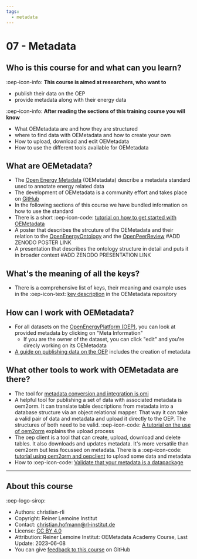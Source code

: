 ```yaml
---
tags:
  - metadata
---
```


# 07 - Metadata

## Who is this course for and what can you learn?

:oep-icon-info: **This course is aimed at researchers, who want to**

- publish their data on the OEP
- provide metadata along with their energy data

:oep-icon-info: **After reading the sections of this training course you will know**

- What OEMetadata are and how they are structured
- where to find data with OEMetadata and how to create your own
- How to upload, download and edit OEMetadata
- How to use the different tools available for OEMetadata

## What are OEMetadata?

- The [Open Energy Metadata](https://github.com/OpenEnergyPlatform/oemetadata) (OEMetadata) describe a metadata standard used to annotate energy related data
- The development of OEMetadata is a community effort and takes place on [GitHub](https://github.com/OpenEnergyPlatform/oemetadata/issues)
- In the following sections of this course we have bundled information on how to use the standard
- There is a short :oep-icon-code: [tutorial on how to get started with OEMetadata](../tutorials/metadata/getting_started_with_OEMetadata.ipynb)
- A poster that describes the strcuture of the OEMetadata and their relation to the [OpenEnergyOntology](05_ontology.md) and the [OpenPeerReview](09_peer_review.md) #ADD ZENODO POSTER LINK
- A presentation that describes the ontology structure in detail and puts it in broader context #ADD ZENODO PRESENTATION LINK



## What's the meaning of all the keys?

- There is a comprehensive list of keys, their meaning and example uses in the :oep-icon-text: [key description](https://github.com/OpenEnergyPlatform/oemetadata/blob/master/metadata/latest/metadata_key_description.md) in the OEMetadata repository

## How can I work with OEMetadata?

- For all datasets on the [OpenEnergyPlatform (OEP)](https://openenergy-platform.org/), you can look at provided metadata by clicking on "Meta Information"
    - If you are the owner of the dataset, you can click "edit" and you're direcly working on its OEMetadata
- [A guide on publishing data on the OEP](../tutorials/upload/OEP_Research_Data_Publishing_Guidebook.ipynb) includes the creation of metadata

## What other tools to work with OEMetadata are there?

- The tool for [metadata conversion and integration is omi](https://github.com/OpenEnergyPlatform/omi)
- A helpful tool for publishing a set of data with associated metadata is oem2orm. It can translate table descriptions from metadata into a database structure via an object relational mapper. That way it can take a valid pair of data and metadata and upload it directly to the OEP. The structures of both need to be valid. :oep-icon-code: [A tutorial on the use of oem2orm](../tutorials/upload/OEP_Upload_Process_Data_and_Metadata_oem2orm.ipynb) explains the upload process
- The oep client is a tool that can create, upload, download and delete tables. It also downloads and updates metadata. It's more versatile than oem2orm but less focussed on metadata. There is a :oep-icon-code: [tutorial using oem2orm and oepclient](../tutorials/http://localhost:8888/notebooks/docs/tutorials/upload/OEP_Upload_Process_Data_and_Metadata_oep-client.ipynb) to upload some data and metadata
- How to :oep-icon-code: [Validate that your metadata is a datapackage](../tutorials/metadata/getting_started_with_OEMetadata.ipynb)

---

## About this course

:oep-logo-sirop:

- Authors: christian-rli
- Copyright: Reiner Lemoine Institut
- Contact: christian.hofmann@rl-institut.de
- License: [CC BY 4.0](https://creativecommons.org/licenses/by/4.0/deed.en)
- Attribution: Reiner Lemoine Institut: OEMetadata Academy Course, Last Update: 2023-06-08
- You can give [feedback to this course](https://github.com/OpenEnergyPlatform/academy/issues/187) on GitHub
